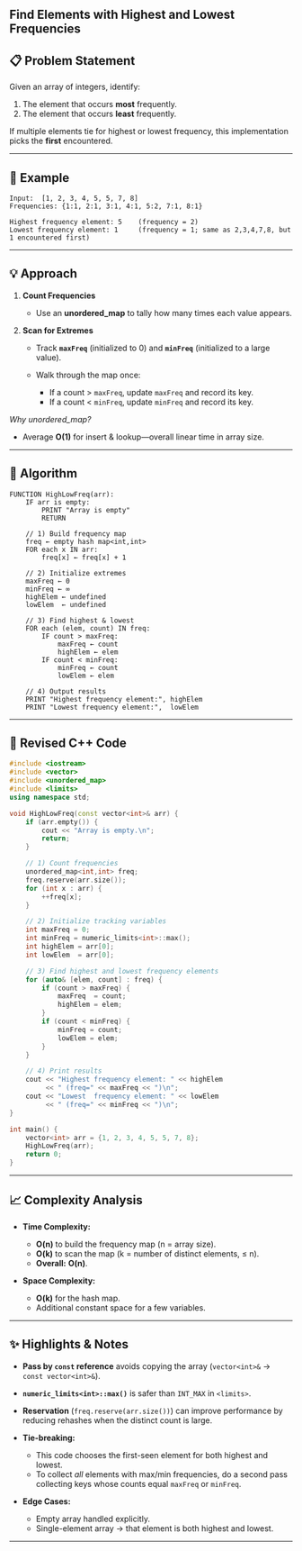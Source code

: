## **Find Elements with Highest and Lowest Frequencies**

## 📋 Problem Statement

Given an array of integers, identify:

1. The element that occurs **most** frequently.
2. The element that occurs **least** frequently.

If multiple elements tie for highest or lowest frequency, this implementation picks the **first** encountered.

---

## 🔎 Example

```
Input:  [1, 2, 3, 4, 5, 5, 7, 8]
Frequencies: {1:1, 2:1, 3:1, 4:1, 5:2, 7:1, 8:1}

Highest frequency element: 5    (frequency = 2)
Lowest frequency element: 1     (frequency = 1; same as 2,3,4,7,8, but 1 encountered first)
```

---

## 💡 Approach

1. **Count Frequencies**

   * Use an **unordered\_map** to tally how many times each value appears.
2. **Scan for Extremes**

   * Track **`maxFreq`** (initialized to 0) and **`minFreq`** (initialized to a large value).
   * Walk through the map once:

     * If a count > `maxFreq`, update `maxFreq` and record its key.
     * If a count < `minFreq`, update `minFreq` and record its key.

*Why unordered\_map?*

* Average **O(1)** for insert & lookup—overall linear time in array size.

---

## 🔁 Algorithm

```text
FUNCTION HighLowFreq(arr):
    IF arr is empty:
        PRINT "Array is empty"
        RETURN

    // 1) Build frequency map
    freq ← empty hash map<int,int>
    FOR each x IN arr:
        freq[x] ← freq[x] + 1

    // 2) Initialize extremes
    maxFreq ← 0
    minFreq ← ∞
    highElem ← undefined
    lowElem  ← undefined

    // 3) Find highest & lowest
    FOR each (elem, count) IN freq:
        IF count > maxFreq:
            maxFreq ← count
            highElem ← elem
        IF count < minFreq:
            minFreq ← count
            lowElem ← elem

    // 4) Output results
    PRINT "Highest frequency element:", highElem
    PRINT "Lowest frequency element:",  lowElem
```

---

## 💾 Revised C++ Code

```cpp
#include <iostream>
#include <vector>
#include <unordered_map>
#include <limits>
using namespace std;

void HighLowFreq(const vector<int>& arr) {
    if (arr.empty()) {
        cout << "Array is empty.\n";
        return;
    }

    // 1) Count frequencies
    unordered_map<int,int> freq;
    freq.reserve(arr.size());
    for (int x : arr) {
        ++freq[x];
    }

    // 2) Initialize tracking variables
    int maxFreq = 0;
    int minFreq = numeric_limits<int>::max();
    int highElem = arr[0];
    int lowElem  = arr[0];

    // 3) Find highest and lowest frequency elements
    for (auto& [elem, count] : freq) {
        if (count > maxFreq) {
            maxFreq  = count;
            highElem = elem;
        }
        if (count < minFreq) {
            minFreq = count;
            lowElem = elem;
        }
    }

    // 4) Print results
    cout << "Highest frequency element: " << highElem
         << " (freq=" << maxFreq << ")\n";
    cout << "Lowest  frequency element: " << lowElem
         << " (freq=" << minFreq << ")\n";
}

int main() {
    vector<int> arr = {1, 2, 3, 4, 5, 5, 7, 8};
    HighLowFreq(arr);
    return 0;
}
```

---

## 📈 Complexity Analysis

* **Time Complexity:**

  * **O(n)** to build the frequency map (n = array size).
  * **O(k)** to scan the map (k = number of distinct elements, ≤ n).
  * **Overall:** **O(n)**.

* **Space Complexity:**

  * **O(k)** for the hash map.
  * Additional constant space for a few variables.

---

## ✨ Highlights & Notes

* **Pass by `const` reference** avoids copying the array (`vector<int>&` → `const vector<int>&`).
* **`numeric_limits<int>::max()`** is safer than `INT_MAX` in `<limits>`.
* **Reservation** (`freq.reserve(arr.size())`) can improve performance by reducing rehashes when the distinct count is large.
* **Tie-breaking:**

  * This code chooses the first-seen element for both highest and lowest.
  * To collect *all* elements with max/min frequencies, do a second pass collecting keys whose counts equal `maxFreq` or `minFreq`.
* **Edge Cases:**

  * Empty array handled explicitly.
  * Single-element array → that element is both highest and lowest.

---

